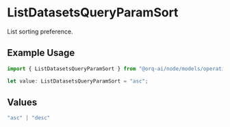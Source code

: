 # ListDatasetsQueryParamSort

List sorting preference.

## Example Usage

```typescript
import { ListDatasetsQueryParamSort } from "@orq-ai/node/models/operations";

let value: ListDatasetsQueryParamSort = "asc";
```

## Values

```typescript
"asc" | "desc"
```